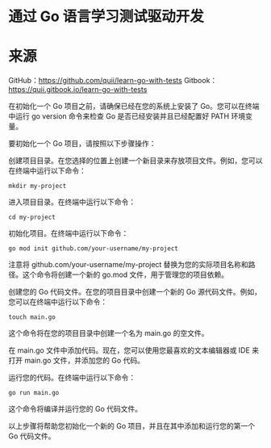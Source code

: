 # 通过 Go 语言学习测试驱动开发
# 来源
GitHub：https://github.com/quii/learn-go-with-tests
Gitbook：https://quii.gitbook.io/learn-go-with-tests


在初始化一个 Go 项目之前，请确保已经在您的系统上安装了 Go。您可以在终端中运行 go version 命令来检查 Go 是否已经安装并且已经配置好 PATH 环境变量。

要初始化一个 Go 项目，请按照以下步骤操作：

创建项目目录。在您选择的位置上创建一个新目录来存放项目文件。例如，您可以在终端中运行以下命令：


```shell
mkdir my-project
```
进入项目目录。在终端中运行以下命令：


```shell
cd my-project
```
初始化项目。在终端中运行以下命令：


```shell
go mod init github.com/your-username/my-project
```
注意将 github.com/your-username/my-project 替换为您的实际项目名称和路径。这个命令将创建一个新的 go.mod 文件，用于管理您的项目依赖。

创建您的 Go 代码文件。在您的项目目录中创建一个新的 Go 源代码文件。例如，您可以在终端中运行以下命令：

```shell
touch main.go
```
这个命令将在您的项目目录中创建一个名为 main.go 的空文件。

在 main.go 文件中添加代码。现在，您可以使用您最喜欢的文本编辑器或 IDE 来打开 main.go 文件，并添加您的 Go 代码。

运行您的代码。在终端中运行以下命令：

```shell
go run main.go
```

这个命令将编译并运行您的 Go 代码文件。

以上步骤将帮助您初始化一个新的 Go 项目，并且在其中添加和运行您的第一个 Go 代码文件。